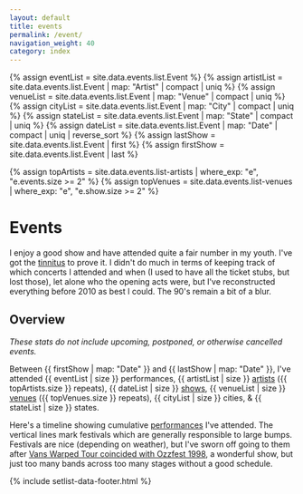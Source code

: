 ```yaml
---
layout: default
title: events
permalink: /event/
navigation_weight: 40
category: index
---
```


{% assign eventList  = site.data.events.list.Event %}
{% assign artistList = site.data.events.list.Event | map: "Artist" | compact | uniq %}
{% assign venueList  = site.data.events.list.Event | map: "Venue"  | compact | uniq %}
{% assign cityList   = site.data.events.list.Event | map: "City"   | compact | uniq %}
{% assign stateList  = site.data.events.list.Event | map: "State"  | compact | uniq %}
{% assign dateList   = site.data.events.list.Event | map: "Date"   | compact | uniq | reverse_sort %}
{% assign lastShow   = site.data.events.list.Event | first %}
{% assign firstShow  = site.data.events.list.Event | last %}

{% assign topArtists = site.data.events.list-artists | where_exp: "e", "e.events.size >= 2" %}
{% assign topVenues = site.data.events.list-venues   | where_exp: "e", "e.show.size   >= 2" %}

<style>
div.index-item {
  text-indent: -4.6em !important;
  padding-left: 4.6em !important;
}
</style>

# Events


I enjoy a good show and have attended quite a fair number in my youth.
I've got the [tinnitus](https://en.wikipedia.org/wiki/Tinnitus#Signs_and_symptoms) to prove it.
I didn't do much in terms of keeping track of which concerts I attended and when (I used to have all the ticket stubs, but lost those), let alone who the opening acts were, but I've reconstructed everything before 2010 as best I could.
The 90's remain a bit of a blur.

## Overview

_These stats do not include upcoming, postponed, or otherwise cancelled events._

Between {{ firstShow | map: "Date" }} and {{ lastShow | map: "Date" }}, I've attended {{ eventList | size }} performances, {{ artistList | size }} [artists](/event/artist/) ({{ topArtists.size }} repeats), {{ dateList | size }} [shows](/event/show/), {{ venueList | size }} [venues](/event/venue/) ({{ topVenues.size }} repeats), {{ cityList | size }} cities, & {{ stateList | size }} states.

Here's a timeline showing cumulative [performances](/event/show/) I've attended. The vertical lines mark festivals which are generally responsible to large bumps. Festivals are nice (depending on weather), but I've sworn off going to them after [Vans Warped Tour coincided with Ozzfest 1998](/event/1998-07-18), a wonderful show, but just too many bands across too many stages without a good schedule.

<script src="/assets/d3.v7.min.js"></script>
<div id="chart"></div>
<script src="/assets/cumulative-events.js"></script>

{% include setlist-data-footer.html %}


